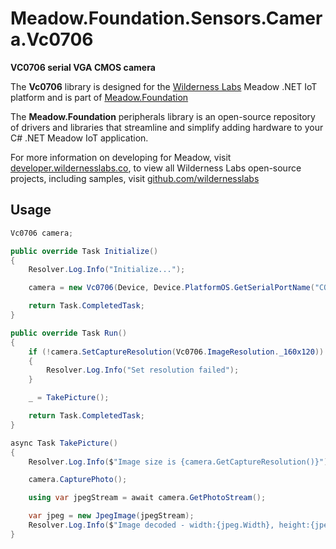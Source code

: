 # Meadow.Foundation.Sensors.Camera.Vc0706

**VC0706 serial VGA CMOS camera**

The **Vc0706** library is designed for the [Wilderness Labs](www.wildernesslabs.co) Meadow .NET IoT platform and is part of [Meadow.Foundation](https://developer.wildernesslabs.co/Meadow/Meadow.Foundation/)

The **Meadow.Foundation** peripherals library is an open-source repository of drivers and libraries that streamline and simplify adding hardware to your C# .NET Meadow IoT application.

For more information on developing for Meadow, visit [developer.wildernesslabs.co](http://developer.wildernesslabs.co/), to view all Wilderness Labs open-source projects, including samples, visit [github.com/wildernesslabs](https://github.com/wildernesslabs/)

## Usage

```csharp
Vc0706 camera;

public override Task Initialize()
{
    Resolver.Log.Info("Initialize...");

    camera = new Vc0706(Device, Device.PlatformOS.GetSerialPortName("COM4"), 38400);

    return Task.CompletedTask;
}

public override Task Run()
{
    if (!camera.SetCaptureResolution(Vc0706.ImageResolution._160x120))
    {
        Resolver.Log.Info("Set resolution failed");
    }

    _ = TakePicture();

    return Task.CompletedTask;
}

async Task TakePicture()
{
    Resolver.Log.Info($"Image size is {camera.GetCaptureResolution()}");

    camera.CapturePhoto();

    using var jpegStream = await camera.GetPhotoStream();

    var jpeg = new JpegImage(jpegStream);
    Resolver.Log.Info($"Image decoded - width:{jpeg.Width}, height:{jpeg.Height}");
}

```
